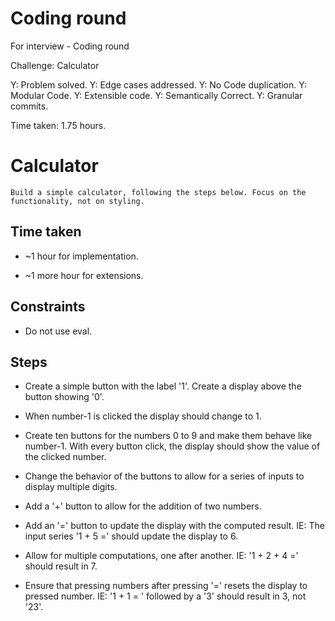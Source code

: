 # Coding round
For interview - Coding round

Challenge: Calculator

Y: Problem solved.
Y: Edge cases addressed.
Y: No Code duplication.
Y: Modular Code.
Y: Extensible code.
Y: Semantically Correct.
Y: Granular commits.

Time taken: 1.75 hours.

# Calculator

    Build a simple calculator, following the steps below. Focus on the functionality, not on styling.

## Time taken

- ~1 hour for implementation.

- ~1 more hour for extensions.

## Constraints

- Do not use eval.

## Steps

- Create a simple button with the label '1'. Create a display above the button showing '0'.

- When number-1 is clicked the display should change to 1.

- Create ten buttons for the numbers 0 to 9 and make them behave like number-1. With every button click, the display should show the value of the clicked number.

- Change the behavior of the buttons to allow for a series of inputs to display multiple digits.

- Add a '+' button to allow for the addition of two numbers.

- Add an '=' button to update the display with the computed result. IE: The input series '1 + 5 =' should update the display to 6.

- Allow for multiple computations, one after another. IE: '1 + 2 + 4 =' should result in 7.

- Ensure that pressing numbers after pressing '=' resets the display to pressed number. IE: '1 + 1 = ' followed by a '3' should result in 3, not '23'.
